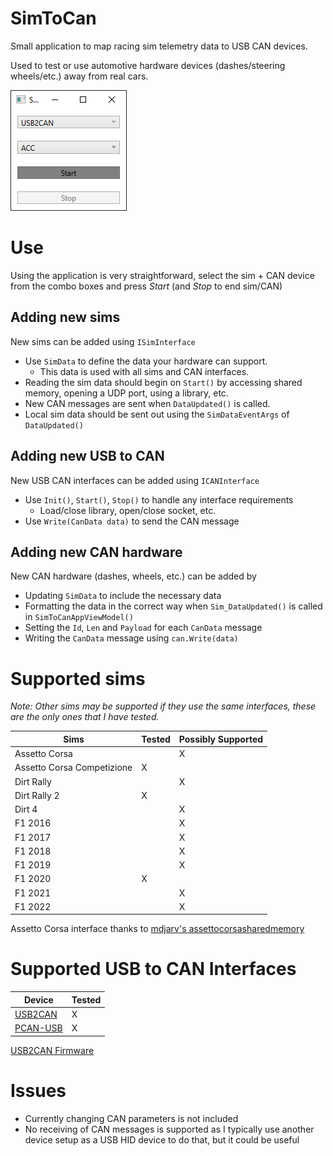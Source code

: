 # SimToCan
Small application to map racing sim telemetry data to USB CAN devices. 

Used to test or use automotive hardware devices (dashes/steering wheels/etc.) away from real cars.

![Screenshot](/Images/Screenshot.png)

# Use
Using the application is very straightforward, select the sim + CAN device from the combo boxes and press *Start* (and *Stop* to end sim/CAN)

## Adding new sims
New sims can be added using `ISimInterface`

- Use `SimData` to define the data your hardware can support.
    - This data is used with all sims and CAN interfaces.
- Reading the sim data should begin on `Start()` by accessing shared memory, opening a UDP port, using a library, etc. 
- New CAN messages are sent when `DataUpdated()` is called. 
- Local sim data should be sent out using the `SimDataEventArgs` of `DataUpdated()`

## Adding new USB to CAN 
New USB CAN interfaces can be added using `ICANInterface`

- Use `Init()`, `Start()`, `Stop()` to handle any interface requirements
    - Load/close library, open/close socket, etc.
- Use `Write(CanData data)` to send the CAN message

## Adding new CAN hardware
New CAN hardware (dashes, wheels, etc.) can be added by 
- Updating `SimData` to include the necessary data
- Formatting the data in the correct way when `Sim_DataUpdated()` is called in `SimToCanAppViewModel()`
- Setting the `Id`, `Len` and `Payload` for each `CanData` message
- Writing the `CanData` message using `can.Write(data)`

# Supported sims
*Note: Other sims may be supported if they use the same interfaces, these are the only ones that I have tested.*

| Sims  | Tested | Possibly Supported   |
| ----- | ------ | -------------------- |
| Assetto Corsa                 |   | X |
| Assetto Corsa Competizione    | X |   |
| Dirt Rally                    |   | X |
| Dirt Rally 2                  | X |   |
| Dirt 4                        |   | X |
| F1 2016                       |   | X |
| F1 2017                       |   | X |
| F1 2018                       |   | X |
| F1 2019                       |   | X |
| F1 2020                       | X |   |
| F1 2021                       |   | X |
| F1 2022                       |   | X |

Assetto Corsa interface thanks to [mdjarv's assettocorsasharedmemory](https://github.com/mdjarv/assettocorsasharedmemory)

# Supported USB to CAN Interfaces
| Device  | Tested |
| ----- | ------ |
| [USB2CAN](https://github.com/corygrant/USB2CAN_HW)                | X |
| [PCAN-USB](https://www.peak-system.com/PCAN-USB.199.0.html?&L=1)  | X |

[USB2CAN Firmware](https://github.com/corygrant/USB2CAN_FW)

# Issues
- Currently changing CAN parameters is not included
- No receiving of CAN messages is supported as I typically use another device setup as a USB HID device to do that, but it could be useful